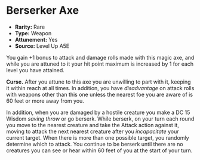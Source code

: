 
# Berserker Axe

* **Rarity:** Rare
* **Type:** Weapon
* **Attunement:** Yes
* **Source:** Level Up A5E


You gain +1 bonus to attack and damage rolls made with this magic axe, and while you are attuned to it your hit point maximum is increased by 1 for each level you have attained. 

**Curse.** After you attune to this axe you are unwilling to part with it, keeping it within reach at all times. In addition, you have _disadvantage_  on attack rolls with weapons other than this one unless the nearest foe you are aware of is 60 feet or more away from you.

In addition, when you are damaged by a hostile creature you make a DC 15 Wisdom _saving throw_  or go berserk. While berserk, on your turn each round you move to the nearest creature and take the Attack action against it, moving to attack the next nearest creature after you _incapacitate_  your current target. When there is more than one possible target, you randomly determine which to attack. You continue to be berserk until there are no creatures you can see or hear within 60 feet of you at the start of your turn. 
